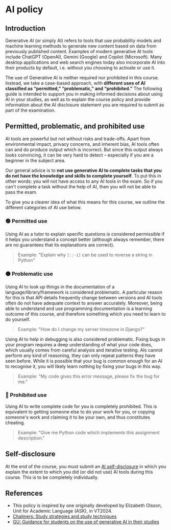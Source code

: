 # AI policy

## Introduction

Generative AI (or simply AI) refers to tools that use probability models and machine learning methods to generate new content based on data from previously published content. Examples of modern generative AI tools include ChatGPT (OpenAI), Gemini (Google) and Copilot (Microsoft). Many desktop applications and web search engines today also incorporate AI into their products by default, i.e. without you choosing to activate or use it.

The use of Generative AI is neither required nor prohibited in this course. Instead, we take a case-based approach, with **different uses of AI classified as “permitted,” “problematic,” and “prohibited.”** The following guide is intended to support you in making informed decisions about using AI in your studies, as well as to explain the course policy and provide information about the AI disclosure statement you are required to submit as part of the examination.

## Permitted, problematic, and prohibited use

AI tools are powerful but not without risks and trade-offs. Apart from environmental impact, privacy concerns, and inherent bias, AI tools often can and do produce output which is incorrect. But since this output always _looks_ convincing, it can be very hard to detect – especially if you are a beginner in the subject area.

Our general advice is to **not use generative AI to complete tasks that you do not have the knowledge and skills to complete yourself**. To put this in other words: you will not have access to any AI tools in the exam. So if you can't complete a task without the help of AI, then you will not be able to pass the exam.

To give you a clearer idea of what this means for this course, we outline the different categories of AI use below.

### 🟢 Permitted use

Using AI as a tutor to explain specific questions is considered permissible if it helps you understand a concept better (although always remember, there are no guarantees that its explanations are correct).

> Example: "Explain why `[::-1]` can be used to reverse a string in Python"

### 🟠 Problematic use

Using AI to look up things in the documentation of a language/library/framework is considered problematic. A particular reason for this is that API details frequently change between versions and AI tools often do not have adequate context to answer accurately. Moreover, being able to understand and use programming documentation is a learning outcome of this course, and therefore something which you need to learn to do yourself.

> Example: "How do I change my server timezone in Django?"

Using AI to help in debugging is also considered problematic. Fixing bugs in your program requires a deep understanding of what your code does, which usually comes from careful analysis and iterative testing. AIs cannot perform any kind of reasoning, they can only repeat patterns they have seen before. While it is possible that your bug is common enough for an AI to recognise it, you will likely learn nothing by fixing your bugs in this way.

> Example: "My code gives this error message, please fix the bug for me."

### 🔴 Prohibited use

Using AI to write complete code for you is completely prohibited. This is equivalent to getting someone else to do your work for you, or copying someone's work and claiming it to be your own, and thus constitutes cheating.

> Example: "Give me Python code which implements this assignment description."

## Self-disclosure

At the end of the course, you must submit an [AI self-disclosure](/courses/36887/assignments/116389) in which you explain the extent to which you did (or did not use) AI tools during this course. This is to be completely individually.

## References

- This policy is inspired by one originally developed by Elizabeth Olsson, Unit for Academic Language (ASK), in VT2024.
- [Chalmers: Study strategies and study techniques](https://www.chalmers.se/en/education/your-studies/plan-and-conduct-your-studies/study-strategies/)
- [GU: Guidance for students on the use of generative AI in their studies](https://studentportal.gu.se/en/your-studies/rights-and-responsibilities/guidance-for-students-on-the-use-of-generative-ai-in-their-studies)
